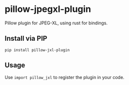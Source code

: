 # pillow-jpegxl-plugin
Pillow plugin for JPEG-XL, using rust for bindings.

## Install via PIP
```
pip install pillow-jxl-plugin
```

## Usage
Use `import pillow_jxl` to register the plugin in your code.